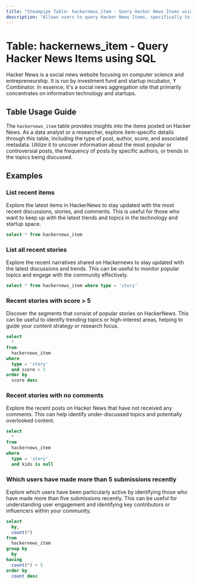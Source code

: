 ```yaml
---
title: "Steampipe Table: hackernews_item - Query Hacker News Items using SQL"
description: "Allows users to query Hacker News Items, specifically to retrieve details about posts, comments, jobs, Ask HNs, and Show HNs, providing insights into the content and metadata of these items."
---
```


# Table: hackernews_item - Query Hacker News Items using SQL

Hacker News is a social news website focusing on computer science and entrepreneurship. It is run by investment fund and startup incubator, Y Combinator. In essence, it's a social news aggregation site that primarily concentrates on information technology and startups.

## Table Usage Guide

The `hackernews_item` table provides insights into the items posted on Hacker News. As a data analyst or a researcher, explore item-specific details through this table, including the type of post, author, score, and associated metadata. Utilize it to uncover information about the most popular or controversial posts, the frequency of posts by specific authors, or trends in the topics being discussed.

## Examples

### List recent items
Explore the latest items in HackerNews to stay updated with the most recent discussions, stories, and comments. This is useful for those who want to keep up with the latest trends and topics in the technology and startup space.

```sql
select * from hackernews_item
```

### List all recent stories
Explore the recent narratives shared on Hackernews to stay updated with the latest discussions and trends. This can be useful to monitor popular topics and engage with the community effectively.

```sql
select * from hackernews_item where type = 'story'
```

### Recent stories with score > 5
Discover the segments that consist of popular stories on HackerNews. This can be useful to identify trending topics or high-interest areas, helping to guide your content strategy or research focus.

```sql
select
  *
from
  hackernews_item
where
  type = 'story'
  and score > 5
order by
  score desc
```

### Recent stories with no comments
Explore the recent posts on Hacker News that have not received any comments. This can help identify under-discussed topics and potentially overlooked content.

```sql
select
  *
from
  hackernews_item
where
  type = 'story'
  and kids is null
```

### Which users have made more than 5 submissions recently
Explore which users have been particularly active by identifying those who have made more than five submissions recently. This can be useful for understanding user engagement and identifying key contributors or influencers within your community.

```sql
select
  by,
  count(*)
from
  hackernews_item
group by
  by
having
  count(*) > 5
order by
  count desc
```